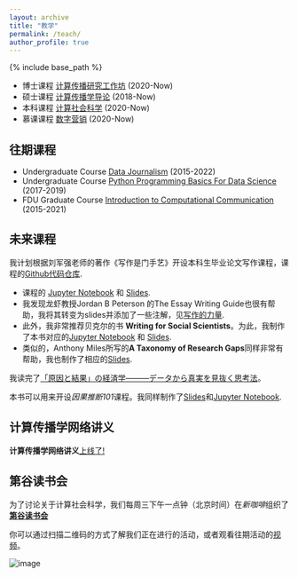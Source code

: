 ```yaml
---
layout: archive
title: "教学"
permalink: /teach/
author_profile: true
---
```


{% include base_path %}



- 博士课程 [计算传播研究工作坊](https://github.com/socrateslab/workshop/) (2020-Now)
- 硕士课程 [计算传播学导论](https://github.com/chengjun/mybook/discussions) (2018-Now)
- 本科课程 [计算社会科学](https://github.com/SocratesAcademy/css/) (2020-Now)
- 慕课课程 [数字营销](https://www.icourse163.org/course/20201232-1462060162) (2020-Now)

## 往期课程
- Undergraduate Course [Data Journalism](https://github.com/data-journalism/data-journalism.github.io/discussions) (2015-2022)
- Undergraduate Course [Python Programming Basics For Data Science](https://github.com/socratesacademy/datascience/) (2017-2019)
- FDU Graduate Course [Introduction to Computational Communication](https://github.com/computational-class/cjc/) (2015-2021)

## 未来课程


我计划根据刘军强老师的著作《写作是门手艺》开设本科生毕业论文写作课程，课程的[Github代码仓库](https://github.com/SocratesAcademy/craft). 
- 课程的 [Jupyter Notebook](https://nbviewer.jupyter.org/github/SocratesAcademy/craft/blob/main/The-Craft-of-Writing.ipynb?flush_cache=true) 和 [Slides](https://nbviewer.jupyter.org/format/slides/github/SocratesAcademy/craft/blob/main/The-Craft-of-Writing.ipynb#/). 
- 我发现龙虾教授Jordan B Peterson 的The Essay Writing Guide也很有帮助，我将其转变为slides并添加了一些注解，见[写作的力量](https://computational-communication.com/workshop/notebook/Essay%20Writing%20Guide.slides.html#/). 
- 此外，我非常推荐贝克尔的书 **Writing for Social Scientists**。为此，我制作了本书对应的[Jupyter Notebook](https://nbviewer.org/github/SocratesAcademy/tricks/blob/main/Writing4SocialScientists.ipynb) 和 [Slides](https://nbviewer.jupyter.org/format/slides/github/SocratesAcademy/tricks/blob/main/Writing4SocialScientists.ipynb#/). 
- 类似的，Anthony Miles所写的**A Taxonomy of Research Gaps**同样非常有帮助，我也制作了相应的[Slides](https://nbviewer.jupyter.org/format/slides/github/SocratesAcademy/craft/blob/main/WritingResearchGaps.ipynb#/).

我读完了[「原因と結果」の経済学―――データから真実を見抜く思考法](https://www.amazon.co.jp/%E3%80%8C%E5%8E%9F%E5%9B%A0%E3%81%A8%E7%B5%90%E6%9E%9C%E3%80%8D%E3%81%AE%E7%B5%8C%E6%B8%88%E5%AD%A6%E2%80%95%E2%80%95%E2%80%95%E3%83%87%E3%83%BC%E3%82%BF%E3%81%8B%E3%82%89%E7%9C%9F%E5%AE%9F%E3%82%92%E8%A6%8B%E6%8A%9C%E3%81%8F%E6%80%9D%E8%80%83%E6%B3%95-%E4%B8%AD%E5%AE%A4%E7%89%A7%E5%AD%90/dp/447803947X)。

本书可以用来开设*因果推断101*课程。我同样制作了[Slides](https://nbviewer.org/format/slides/github/socrateslab/causal101/blob/main/causal101.ipynb#/)和[Jupyter Notebook](https://nbviewer.org/github/socrateslab/causal101/blob/main/causal101.ipynb). 

## 计算传播学网络讲义


**计算传播学网络讲义**[上线了!](https://chengjun.github.io/mybook) 

## 第谷读书会

为了讨论关于计算社会科学，我们每周三下午一点钟（北京时间）在*新咖啡*组织了[**第谷读书会**](https://search.bilibili.com/all?keyword=%E7%AC%AC%E8%B0%B7%E8%AF%BB%E4%B9%A6%E4%BC%9A&order=pubdate&duration=0&tids_1=0) 

你可以通过扫描二维码的方式了解我们正在进行的活动，或者观看往期活动的[视频](https://search.bilibili.com/all?keyword=%E7%AC%AC%E8%B0%B7%E8%AF%BB%E4%B9%A6%E4%BC%9A&order=pubdate&duration=0&tids_1=0)。 

![image](https://user-images.githubusercontent.com/543384/147380016-da65a625-6480-47f4-8e27-5034d696f553.png)
